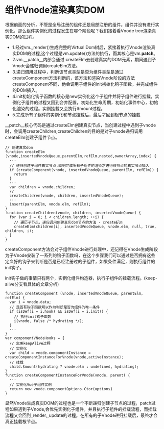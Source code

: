 # 组件Vnode渲染真实DOM

根据前面的分析，不管是全局注册的组件还是局部注册的组件，组件并没有进行实例化，那么组件实例化的过程发生在哪个阶段呢？我们接着看Vnode tree渲染真实DOM的过程。

* 1.经过vm._render()生成完整的Virtual Dom树后，紧接着执行Vnode渲染真实DOM的过程,这个过程是vm.update()方法的执行，而其核心是vm.__patch__。
* 2.vm.__patch__内部会通过 createElm去创建真实的DOM元素，期间遇到子Vnode会递归调用createElm方法。
* 3.递归调用过程中，判断该节点类型是否为组件类型是通过createComponent方法判断的，该方法和渲染Vnode阶段的方法createComponent不同，他会调用子组件的init初始化钩子函数，并完成组件的DOM插入。
* 4.init初始化钩子函数的核心是new实例化这个子组件并将子组件进行挂载，实例化子组件的过程又回到合并配置，初始化生命周期，初始化事件中心，初始化渲染的过程。实例挂载又会执行$mount过程。
* 5.完成所有子组件的实例化和节点挂载后，最后才回到根节点的挂载

__patch__核心代码是通过createElm创建真实节点，当创建过程中遇到子vnode时，会调用createChildren,createChildren的目的是对子vnode递归调用createElm创建子组件节点。

```
// 创建真实dom
function createElm (vnode,insertedVnodeQueue,parentElm,refElm,nested,ownerArray,index) {
  ···
  // 递归创建子组件真实节点,直到完成所有子组件的渲染才进行根节点的真实节点插入
  if (createComponent(vnode, insertedVnodeQueue, parentElm, refElm)) {
    return
  }
  ···
  var children = vnode.children;
  // 
  createChildren(vnode, children, insertedVnodeQueue);
  ···
  insert(parentElm, vnode.elm, refElm);
}
function createChildren(vnode, children, insertedVnodeQueue) {
  for (var i = 0; i < children.length; ++i) {
    // 遍历子节点，递归调用创建真实dom节点的方法 - createElm
    createElm(children[i], insertedVnodeQueue, vnode.elm, null, true, children, i);
  }
}
```

createComponent方法会对子组件Vnode进行处理中，还记得在Vnode生成阶段为子Vnode安装了一系列的钩子函数吗，在这个步骤我们可以通过是否拥有这些定义好的钩子来判断是否是已经注册过的子组件，如果条件满足，则执行组件的init钩子。

init钩子做的事情只有两个，实例化组件构造器，执行子组件的挂载流程。(keep-alive分支看具体的文章分析)

```
function createComponent (vnode, insertedVnodeQueue, parentElm, refElm) {
  var i = vnode.data;
  // 是否有钩子函数可以作为判断是否为组件的唯一条件
  if (isDef(i = i.hook) && isDef(i = i.init)) {
    // 执行init钩子函数
    i(vnode, false /* hydrating */);
  }
  ···
}
var componentVNodeHooks = {
  // 忽略keepAlive过程
  // 实例化
  var child = vnode.componentInstance = createComponentInstanceForVnode(vnode,activeInstance);
  // 挂载
  child.$mount(hydrating ? vnode.elm : undefined, hydrating);
}
function createComponentInstanceForVnode(vnode, parent) {
  ···
  // 实例化Vue子组件实例
  return new vnode.componentOptions.Ctor(options)
}
```

显然Vnode生成真实DOM的过程也是一个不断递归创建子节点的过程，patch过程如果遇到子Vnode,会优先实例化子组件，并且执行子组件的挂载流程，而挂载流程又会回到_render,_update的过程。在所有的子Vnode递归挂载后，最终才会真正挂载根节点。

